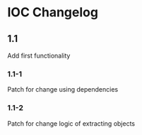 # IOC Changelog

## 1.1

Add first functionality

### 1.1-1

Patch for change using dependencies

### 1.1-2

Patch for change logic of extracting objects
